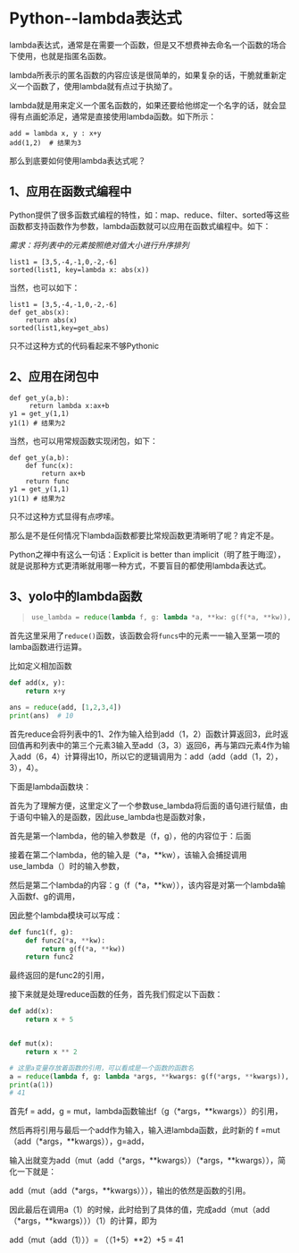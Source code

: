 # Python--lambda表达式


lambda表达式，通常是在需要一个函数，但是又不想费神去命名一个函数的场合下使用，也就是指匿名函数。

lambda所表示的匿名函数的内容应该是很简单的，如果复杂的话，干脆就重新定义一个函数了，使用lambda就有点过于执拗了。

lambda就是用来定义一个匿名函数的，如果还要给他绑定一个名字的话，就会显得有点画蛇添足，通常是直接使用lambda函数。如下所示：
```
add = lambda x, y : x+y
add(1,2)  # 结果为3
```
那么到底要如何使用lambda表达式呢？

 

## 1、应用在函数式编程中

Python提供了很多函数式编程的特性，如：map、reduce、filter、sorted等这些函数都支持函数作为参数，lambda函数就可以应用在函数式编程中。如下：

*需求：将列表中的元素按照绝对值大小进行升序排列*
```
list1 = [3,5,-4,-1,0,-2,-6]
sorted(list1, key=lambda x: abs(x))
```
当然，也可以如下：
```
list1 = [3,5,-4,-1,0,-2,-6]
def get_abs(x):
    return abs(x)
sorted(list1,key=get_abs)
```
只不过这种方式的代码看起来不够Pythonic

 

## 2、应用在闭包中
```
def get_y(a,b):
     return lambda x:ax+b
y1 = get_y(1,1)
y1(1) # 结果为2
```
当然，也可以用常规函数实现闭包，如下：
```
def get_y(a,b):
    def func(x):
        return ax+b
    return func
y1 = get_y(1,1)
y1(1) # 结果为2
```
只不过这种方式显得有点啰嗦。

那么是不是任何情况下lambda函数都要比常规函数更清晰明了呢？肯定不是。

Python之禅中有这么一句话：Explicit is better than implicit（明了胜于晦涩），就是说那种方式更清晰就用哪一种方式，不要盲目的都使用lambda表达式。

## 3、yolo中的lambda函数

> ```python
> use_lambda = reduce(lambda f, g: lambda *a, **kw: g(f(*a, **kw)), funcs)  # funcs是来自输入的*funcs，是一个元组
> ```

首先这里采用了`reduce()`函数，该函数会将`funcs`中的元素一一输入至第一项的lamba函数进行运算。

比如定义相加函数

```python
def add(x, y):
    return x+y

ans = reduce(add, [1,2,3,4])
print(ans)  # 10
```

首先reduce会将列表中的1、2作为输入给到add（1，2）函数计算返回3，此时返回值再和列表中的第三个元素3输入至add（3，3）返回6，再与第四元素4作为输入add（6，4）计算得出10，所以它的逻辑调用为：add（add（add（1，2），3），4）。

下面是lambda函数块：

首先为了理解方便，这里定义了一个参数use_lambda将后面的语句进行赋值，由于语句中输入的是函数，因此use_lambda也是函数对象，

首先是第一个lambda，他的输入参数是（f，g），他的内容位于：后面

接着在第二个lambda，他的输入是（*a，**kw），该输入会捕捉调用use_lambda（）时的输入参数，

然后是第二个lambda的内容：g（f（*a，**kw）），该内容是对第一个lambda输入函数f、g的调用，

因此整个lambda模块可以写成：

```python
def func1(f, g):
    def func2(*a, **kw):
        return g(f(*a, **kw))
    return func2
```

最终返回的是func2的引用，

接下来就是处理reduce函数的任务，首先我们假定以下函数：

```python
def add(x):
    return x + 5


def mut(x):
    return x ** 2

# 这里a变量存放着函数的引用，可以看成是一个函数的函数名
a = reduce(lambda f, g: lambda *args, **kwargs: g(f(*args, **kwargs)), [add, mut, add]) 
print(a(1))
# 41
```

首先f = add，g = mut，lambda函数输出f（g（*args，**kwargs））的引用，

然后再将引用与最后一个add作为输入，输入进lambda函数，此时新的 f =mut（add（*args，**kwargs）），g=add，

输入出就变为add（mut（add（*args，**kwargs））（\*args，\*\*kwargs）），简化一下就是：

add（mut（add（*args，**kwargs））），输出的依然是函数的引用。

因此最后在调用a（1）的时候，此时给到了具体的值，完成add（mut（add（*args，**kwargs）））（1）的计算，即为

add（mut（add（1）））= （（1+5）**2）+5 = 41


